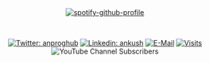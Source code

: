 &nbsp;<div align="center">
[![spotify-github-profile](https://spotify-github-profile.kittinanx.com/api/view?uid=2q05frj0ejkn2lwly8b90wqpp&cover_image=false&theme=natemoo-re&show_offline=false&background_color=000000&interchange=false&bar_color=ffffff&bar_color_cover=true)](https://github.com/kittinan/spotify-github-profile)
</div>

&nbsp;<div align="center">
    [![Twitter: anproghub](https://img.shields.io/twitter/follow/anproghub?style=social)](https://twitter.com/anproghub)
    [![Linkedin: ankush](https://img.shields.io/badge/-ankush-blue?style=flat-square&logo=Linkedin&logoColor=white&link=https://www.linkedin.com/in/thaianebraga/)](https://www.linkedin.com/in/ankushchauhan14/)
  [![E-Mail](https://img.shields.io/badge/email-reveal-2a8?style=flat-square&logo=gmail&logoColor=white)](ac.ankushchauhan.2006@gmail.com)
  [![Visits](https://komarev.com/ghpvc/?username=anproghub&logo=GitHub&label=github%20visits&color=336699&logoColor=white&style=flat-square)](https://github.com/anproghub)
  ![YouTube Channel Subscribers](https://img.shields.io/youtube/channel/subscribers/UCmdIWaqx6DeguddrOzlxdVg?style=social)
</div>
